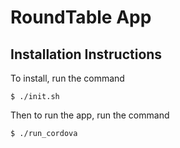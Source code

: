 # RoundTable App

## Installation Instructions

To install, run the command

    $ ./init.sh

Then to run the app, run the command

    $ ./run_cordova

